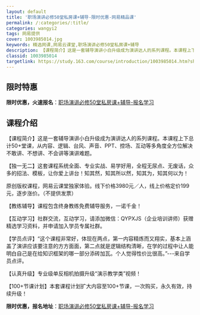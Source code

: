 ```yaml
---
layout: default
title: '职场演讲必修50堂私房课+辅导-限时优惠-网易精品课'
permalink: /:categories/:title/
categories: wangyi2
tags: 网易提供
cover: 1003985014.jpg
keywords: 精选网课,网易云课堂,职场演讲必修50堂私房课+辅导
description: 【课程简介】这是一套辅导演讲小白升级成为演讲达人的系列课程。本课程上下总计50+堂课，从内容、逻辑、台风、声音、PPT、
classid: 1003985014
targetlink: https://study.163.com/course/introduction/1003985014.htm?share=1&shareId=1025206652&utm_campaign=share&utm_medium=iphoneShare&utm_source=&utm_u=1025206652
---
```


## 限时特惠

**限时优惠，火速报名**：[职场演讲必修50堂私房课+辅导-报名学习](https://study.163.com/course/introduction/1003985014.htm?share=1&shareId=1025206652&utm_campaign=share&utm_medium=iphoneShare&utm_source=&utm_u=1025206652)

## 课程介绍

【课程简介】这是一套辅导演讲小白升级成为演讲达人的系列课程。本课程上下总计50+堂课，从内容、逻辑、台风、声音、PPT、控场、互动等多角度全方位解决不敢讲、不想讲、不会讲等演讲难题。



【独一无二】这套课程系统全面、专业实战、易学好用，全程无尿点、无废话，众多的招法、模板，让你爱上讲台！知其然，知其所以然，知其为，知其何以为！

原创版权课程，网易云课堂独家体验。线下价格3980元／人，线上价格定价199元，逐步涨价。（不提供发票）



【教练辅导】课程包含终身教练免费辅导服务，一诺千金！



【互动学习】社群交流，互动学习，请添加微信：QYPXJS（企业培训讲师）获赠精选学习资料，并申请加入学员专属社群。



【学员点评】“这个课程非常好，体现在两点，第一内容精炼而又翔实，基本上涵盖了演讲应该要注意的方方面面，第二点就是逻辑结构清晰，在学的过程中让人能明白自己是在给知识框架的哪一部分添砖加瓦。个人觉得性价比很高。”---来自学员点评。



【认真升级】专业级单反相机拍摄升级“演示教学类”视频！



【100+节课计划】本套课程计划扩大内容至100+节课，一次购买，永久有效，持续升级！

**限时优惠，报名地址**：[职场演讲必修50堂私房课+辅导-报名学习](https://study.163.com/course/introduction/1003985014.htm?share=1&shareId=1025206652&utm_campaign=share&utm_medium=iphoneShare&utm_source=&utm_u=1025206652)

